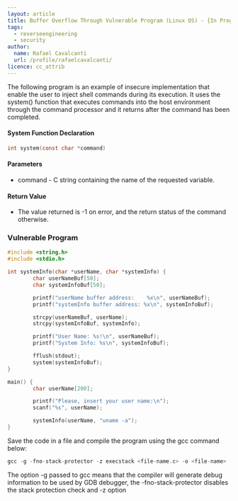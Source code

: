 ```yaml
---
layout: article
title: Buffer Overflow Through Vulnerable Program (Linux OS) - {In Progress..}
tags:
  - reverseengineering
  - security
author:
  name: Rafael Cavalcanti
  url: /profile/rafaelcavalcanti/
licence: cc_attrib
---
```


The following program is an example of insecure implementation that enable the user to inject shell commands during its execution. It uses the system() function that executes commands into the host environment through the command processor and it returns after the command has
been completed.

#### System Function Declaration
```c
int system(const char *command)
```

#### Parameters
* command -  C string containing the name of the requested variable.

#### Return Value
* The value returned is -1 on error, and the return status of the command otherwise.

### Vulnerable Program

```c
#include <string.h>
#include <stdio.h>

int systemInfo(char *userName, char *systemInfo) {
        char userNameBuf[50];
        char systemInfoBuf[50];

        printf("userName buffer address:    %x\n", userNameBuf);
        printf("systemInfo buffer address: %x\n", systemInfoBuf);

        strcpy(userNameBuf, userName);
        strcpy(systemInfoBuf, systemInfo);

        printf("User Name: %s!\n", userNameBuf);
        printf("System Info: %s\n", systemInfoBuf);

        fflush(stdout);
        system(systemInfoBuf);
}

main() {
        char userName[200];

        printf("Please, insert your user name:\n");
        scanf("%s", userName);

        systemInfo(userName, "uname -a");
}
```

Save the code in a file and compile the program using the gcc command below:
```c
gcc -g -fno-stack-protector -z execstack <file-name.c> -o <file-name>
```

The option -g passed to gcc means that the compiler will generate debug information to be used by GDB debugger, the -fno-stack-protector disables the stack protection check and -z option